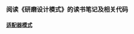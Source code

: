 ### 阅读《研磨设计模式》的读书笔记及相关代码  
#### [适配器模式](https://github.com/04143066/PatternDesign/tree/master/src/Adapter)